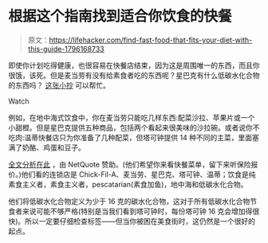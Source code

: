 # 根据这个指南找到适合你饮食的快餐

> 原文：<https://lifehacker.com/find-fast-food-that-fits-your-diet-with-this-guide-1796168733>

即使你计划吃得健康，也很容易在快餐店结束，因为这是周围唯一的东西，而且你很饿，该死。但是麦当劳有没有给素食者吃的东西呢？星巴克有什么低碳水化合物的东西吗？ [这张小抄](http://www.netquote.com/health-insurance/health-insurance-articles/fast-food-fits) 可以帮忙。

Watch

例如，在地中海式饮食中，你在麦当劳只能吃几样东西:配菜沙拉、苹果片或一个小甜橙。但是星巴克提供五种商品，包括两个看起来很美味的沙拉碗。或者说你不吃肉:温蒂快餐店只为你准备了几种配菜，但塔可钟提供 14 种不同的主菜，里面塞满了奶酪、鸡蛋和豆子。

[全文分析在此](http://www.netquote.com/health-insurance/health-insurance-articles/fast-food-fits) ，由 NetQuote 赞助。(他们希望你来看快餐菜单，留下来听保险报价。)他们看的连锁店是 Chick-Fil-A、麦当劳、星巴克、塔可钟、温蒂；饮食是纯素食主义者，素食主义者，pescatarian(素食加鱼)，地中海和低碳水化合物。

他们将低碳水化合物定义为少于 16 克的碳水化合物，这对于所有低碳水化合物节食者来说可能不够严格(特别是当我们看到塔可钟时，每份塔可钟 16 克会增加得很快)。所以一定要仔细检查标签——但当你被困在美食街时，这仍然是一个很好的起点。